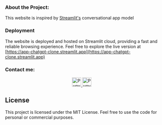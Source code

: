 ### About the Project:

This website is inspired by [Streamlit's](https://docs.streamlit.io/knowledge-base/tutorials/build-conversational-apps) conversational app model

### Deployment

The website is deployed and hosted on Streamlit cloud, providing a fast and reliable browsing experience. Feel free to explore the live version at [https://app-chatgpt-clone.streamlit.app](https://app-chatgpt-clone.streamlit.app)


### Contact me:

<p align="center">

  <a href="https://www.linkedin.com/in/punyah-baghla-2b9ab3289/">
    <img src="https://www.vectorlogo.zone/logos/linkedin/linkedin-icon.svg" alt="Punyah's LinkedIn Profile" height="30" width="30">
  </a>


  <a href="https://twitter.com/iamrockstar211">
    <img src="https://cdn.svgporn.com/logos/twitter.svg" alt="Punyah's Twitter Profile" height="30" width="30">
  </a>
  
</p>
  

## License

This project is licensed under the MIT License. Feel free to use the code for personal or commercial purposes.
